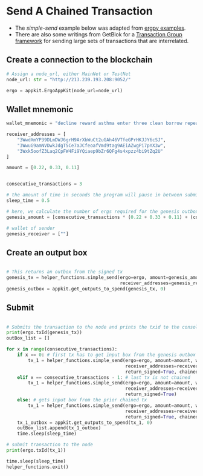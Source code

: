 # Send A Chained Transaction


- The *simple-send* example below was adapted from [ergpy examples](https://github.com/mgpai22/ergpy/tree/main/examples). 
- There are also some writings from GetBlok for a [Transaction Group framework](https://github.com/GetBlok-io/Subpooling#frameworks--abstractions) for sending large sets of transactions that are interrelated.


## Create a connection to the blockchain

```python
# Assign a node_url, either MainNet or TestNet
node_url: str = "http://213.239.193.208:9052/"

ergo = appkit.ErgoAppKit(node_url=node_url)
```

## Wallet mnemonic

```python
wallet_mnemonic = "decline reward asthma enter three clean borrow repeat identify wisdom horn pull entire adapt neglect."

receiver_addresses = [
    "3WwdXmYP39DLmDWJ6grH9ArXbWuCt2uGAh46VTfeGPrHKJJY6cSJ",
    "3WwuG9amNVDwkJdgT5Ce7aJCfeoafVmd9tag9AEiAZwgPi7pYX3w",
    "3Wxk5oofZ3Laq2CpFW4Fi9YQiaep9bZr6QFg4s4xpzz4bi9tZq2U"
]

amount = [0.22, 0.33, 0.11]


consecutive_transactions = 3

# the amount of time in seconds the program will pause in between submitting txs
sleep_time = 0.5 

# here, we calculate the number of ergs required for the genesis outbox
genesis_amount = [consecutive_transactions * (0.22 + 0.33 + 0.11) + (consecutive_transactions + 1) * 0.001]

# wallet of sender
genesis_receiver = [""]  
```

## Create an output box

```python

# This returns an outbox from the signed tx
genesis_tx = helper_functions.simple_send(ergo=ergo, amount=genesis_amount, wallet_mnemonic=wallet_mnemonic,
                                          receiver_addresses=genesis_receiver, return_signed=True)
genesis_outbox = appkit.get_outputs_to_spend(genesis_tx, 0)      
```

## Submit 

```python

# Submits the transaction to the node and prints the txid to the console
print(ergo.txId(genesis_tx))  
outBox_list = []

for x in range(consecutive_transactions):
    if x == 0: # first tx has to get input box from the genesis outbox
        tx_1 = helper_functions.simple_send(ergo=ergo, amount=amount, wallet_mnemonic=wallet_mnemonic,
                                            receiver_addresses=receiver_addresses, input_box=genesis_outbox,
                                            return_signed=True, chained=True)
    elif x == consecutive_transactions - 1: # last tx is not chained
        tx_1 = helper_functions.simple_send(ergo=ergo, amount=amount, wallet_mnemonic=wallet_mnemonic,
                                            receiver_addresses=receiver_addresses, input_box=outBox_list[x - 1],
                                            return_signed=True)
    else: # gets input box from the prior chained tx
        tx_1 = helper_functions.simple_send(ergo=ergo, amount=amount, wallet_mnemonic=wallet_mnemonic,
                                            receiver_addresses=receiver_addresses, input_box=outBox_list[x - 1],
                                            return_signed=True, chained=True)
    tx_1_outbox = appkit.get_outputs_to_spend(tx_1, 0)
    outBox_list.append(tx_1_outbox)
    time.sleep(sleep_time)

# submit transaction to the node
print(ergo.txId(tx_1)) 

time.sleep(sleep_time)
helper_functions.exit()
```
